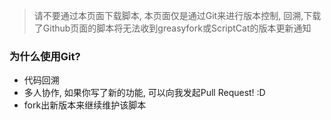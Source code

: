 > 请不要通过本页面下载脚本, 本页面仅是通过Git来进行版本控制, 回溯,下载了Github页面的脚本将无法收到greasyfork或ScriptCat的版本更新通知 

### 为什么使用Git?

+ 代码回溯
+ 多人协作, 如果你写了新的功能, 可以向我发起Pull Request! :D
+ fork出新版本来继续维护该脚本